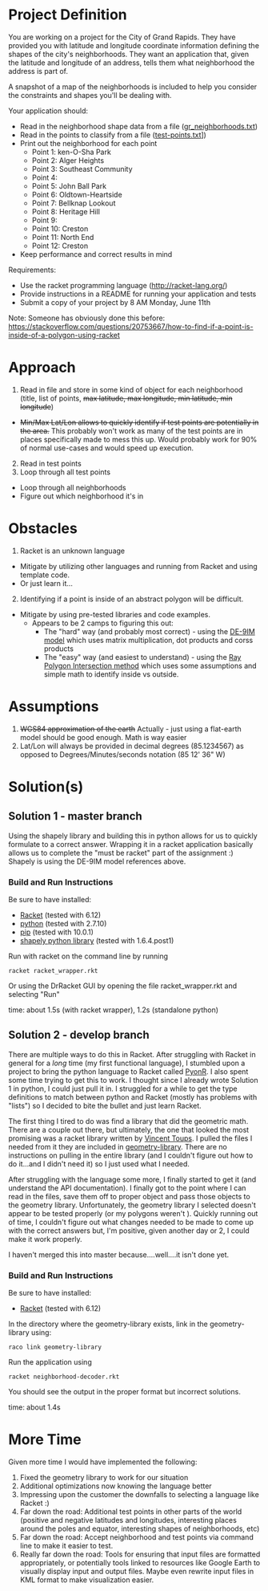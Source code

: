 # Project Definition
You are working on a project for the City of Grand Rapids. They have provided you with latitude and longitude coordinate information defining the shapes of the city's neighborhoods. They want an application that, given the latitude and longitude of an address, tells them what neighborhood the address is part of.

A snapshot of a map of the neighborhoods is included to help you consider the constraints and shapes you'll be dealing with.

Your application should:

* Read in the neighborhood shape data from a file ([gr_neighborhoods.txt](gr_neighborhoods.txt))
* Read in the points to classify from a file ([test-points.txt](test-points.txt)])
* Print out the neighborhood for each point
  * Point 1: ken-O-Sha Park
  * Point 2: Alger Heights
  * Point 3: Southeast Community
  * Point 4: <none>
  * Point 5: John Ball Park
  * Point 6: Oldtown-Heartside
  * Point 7: Bellknap Lookout
  * Point 8: Heritage Hill
  * Point 9: <none>
  * Point 10: Creston
  * Point 11: North End
  * Point 12: Creston
* Keep performance and correct results in mind

Requirements:

* Use the racket programming language (http://racket-lang.org/)
* Provide instructions in a README for running your application and tests
* Submit a copy of your project by 8 AM Monday, June 11th

Note: Someone has obviously done this before: https://stackoverflow.com/questions/20753667/how-to-find-if-a-point-is-inside-of-a-polygon-using-racket

# Approach
1. Read in file and store in some kind of object for each neighborhood (title, list of points, ~~max latitude, max longitude, min latitude, min longitude~~)
  * ~~Min/Max Lat/Lon allows to quickly identify if test points are potentially in the area.~~ This probably won't work as many of the test points are in places specifically made to mess this up. Would probably work for 90% of normal use-cases and would speed up execution.
2. Read in test points
3. Loop through all test points
  * Loop through all neighborhoods
  * Figure out which neighborhood it's in

# Obstacles
1. Racket is an unknown language
  * Mitigate by utilizing other languages and running from Racket and using template code.
  * Or just learn it...
2. Identifying if a point is inside of an abstract polygon will be difficult.
  * Mitigate by using pre-tested libraries and code examples.
    * Appears to be 2 camps to figuring this out:
      * The "hard" way (and probably most correct) - using the [DE-9IM model](https://en.wikipedia.org/wiki/DE-9IM) which uses matrix multiplication, dot products and corss products
      * The "easy" way (and easiest to understand) - using the [Ray Polygon Intersection method](https://pdfs.semanticscholar.org/presentation/d30b/29b1c9306540a2891d2830ee65d55d3fb836.pdf) which uses some assumptions and simple math to identify inside vs outside.

# Assumptions
1. ~~WGS84 approximation of the earth~~ Actually - just using a flat-earth model should be good enough. Math is way easier
2. Lat/Lon will always be provided in decimal degrees (85.1234567) as opposed to Degrees/Minutes/seconds notation (85 12' 36" W)

# Solution(s)
## Solution 1 - master branch
Using the shapely library and building this in python allows for us to quickly formulate to a correct answer. Wrapping it in a racket application basically allows us to complete the "must be racket" part of the assignment :) Shapely is using the DE-9IM model references above.

### Build and Run Instructions
Be sure to have installed:
* [Racket](http://racket-lang.org/download/) (tested with 6.12)
* [python](https://www.python.org/downloads/release/python-2710/) (tested with 2.7.10)
* [pip](https://pip.pypa.io/en/stable/installing/) (tested with 10.0.1)
* [shapely python library](https://pypi.org/project/Shapely/) (tested with 1.6.4.post1)

Run with racket on the command line by running
```
racket racket_wrapper.rkt
```
Or using the DrRacket GUI by opening the file racket_wrapper.rkt and selecting "Run"

time: about 1.5s (with racket wrapper), 1.2s (standalone python)

## Solution 2 - develop branch
There are multiple ways to do this in Racket. After struggling with Racket in general for a *long* time (my first functional language), I stumbled upon a project to bring the python language to Racket called [PyonR](https://github.com/pedropramos/PyonR). I also spent some time trying to get this to work. I thought since I already wrote Solution 1 in python, I could just pull it in. I struggled for a while to get the type definitions to match between python and Racket (mostly has problems with "lists") so I decided to bite the bullet and just learn Racket.

The first thing I tired to do was find a library that did the geometric math. There are a couple out there, but ultimately, the one that looked the most promising was a racket library written by [Vincent Toups](https://github.com/VincentToups/racket-lib). I pulled the files I needed from it they are included in [geometry-library](geometry-library). There are no instructions on pulling in the entire library (and I couldn't figure out how to do it...and I didn't need it) so I just used what I needed.

After struggling with the language some more, I finally started to get it (and understand the API documentation). I finally got to the point where I can read in the files, save them off to proper object and pass those objects to the geometry library. Unfortunately, the geometry library I selected doesn't appear to be tested properly (or my polygons weren't ). Quickly running out of time, I couldn't figure out what changes needed to be made to come up with the correct answers but, I'm positive, given another day or 2, I could make it work properly.

I haven't merged this into master because....well....it isn't done yet.

### Build and Run Instructions
Be sure to have installed:
* [Racket](http://racket-lang.org/download/) (tested with 6.12)

In the directory where the geometry-library exists, link in the geometry-library using:
```
raco link geometry-library
```
Run the application using
```
racket neighborhood-decoder.rkt
```
You should see the output in the proper format but incorrect solutions.

time: about 1.4s

# More Time
Given more time I would have implemented the following:
1. Fixed the geometry library to work for our situation
2. Additional optimizations now knowing the language better
3. Impressing upon the customer the downfalls to selecting a language like Racket :)
4. Far down the road: Additional test points in other parts of the world (positive and negative latitudes and longitudes, interesting places around the poles and equator, interesting shapes of neighborhoods, etc)
5. Far down the road: Accept neighborhood and test points via command line to make it easier to test.
6. Really far down the road: Tools for ensuring that input files are formatted appropriately, or potentially tools linked to resources like Google Earth to visually display input and output files. Maybe even rewrite input files in KML format to make visualization easier.
